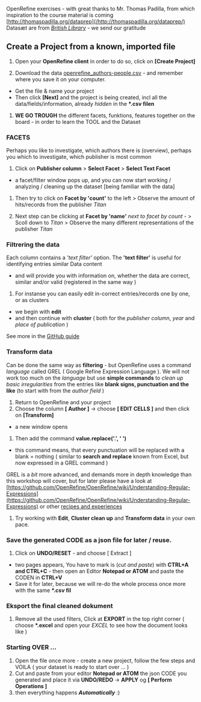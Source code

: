 OpenRefine exercises - with great thanks to Mr. Thomas Padilla, from which inspiration to the  course material is coming
[http://thomaspadilla.org/dataprep](/http://thomaspadilla.org/dataprep/)
Datasæt are from [*British Library*](http://www.thomaspadilla.org/data/dataprep/Readme.txt) - we send our gratitude

## Create a Project from a known, imported file
1. Open your **OpenRefine client** in order to do so, click on **[Create Project]**

1. Download the data [openrefine_authors-people.csv](openrefine_authors-people.csv) - and remember where you save it on your computer.
- Get the file & name your project
- Then click **[Next]** and the project is being created, incl all the data/fields/information, already *hidden* in the __*.csv filen__

1. **WE GO TROUGH** the different facets, funktions, features together on the board - in order to learn the TOOL and the Dataset

### FACETS

Perhaps you like to investigate, which authors there is (overview), perhaps you which to investigate, which publisher is most common

1. Click on **Publisher column** > **Select Facet** > **Select Text Facet**
- a facet/filter window pops up, and you can now start working / analyzing / cleaning up the dataset [being familiar with the data]

1. Then try to click on **Facet by 'count'** to the left > Observe the amount of hits/records from the publisher *Titan*

1. Next step can be clicking at **Facet by 'name'** *next to facet by count* - > Scoll down to *Titan* > Observe the many different representations of the publisher *Titan*


### Filtrering the data

Each column contains a *'text filter'* option. The **'text filter'** is useful for identifying entries similar Data content
- and will provide you with information on, whether the data are correct, similar and/or valid (registered in the same way )

1. For instanse you can easily edit in-correct entries/records one by one, or as clusters

- we begin with **edit**
- and then continue with **cluster**
( both for the *publisher column*, *year* and *place of publication* )

See more in the [GitHub guide](https://github.com/OpenRefine/OpenRefine/wiki/Clustering-In-Depth)

### Transform data

Can be done the same way as **filtering** - but OpenRefine uses a command *language* called GREL ( Google Refine Expression Language ).
We will not work too much on the *language* but use **simple commands** to *clean up basic irregularities* from the entries like __blank signs, punctuation and the like__ (to start with from the *author field* )

1. Return to OpenRefine and your project
1. Choose the column __[ Author ]__ -> choose __[ EDIT CELLS ]__ and then click on __[Transform]__
- a new window opens
1. Then add the command **value.replace('.', ' ')**
- this command means, that every punctuation will be replaced with a blank = nothing ( similar to **search and replace** known from Excel, but now expressed in a GREL command )

GREL is a *bit* more advanced, and demands more in depth knowledge than this workshop will cover, but for later please have a look at [https://github.com/OpenRefine/OpenRefine/wiki/Understanding-Regular-Expressions](https://github.com/OpenRefine/OpenRefine/wiki/Understanding-Regular-Expressions)
or other [recipes and experiences](https://github.com/OpenRefine/OpenRefine/wiki/Recipes)

1. Try working with __Edit__, __Cluster clean up__ and __Transform data__ in your own pace.

### Save the generated **CODE** as a json file for later / reuse.

1. Click on __UNDO/RESET__ - and choose [ Extract ]
- two pages appears, You have to mark is (*cut and paste*) with __CTRL+A and CTRL+C__ - then open an Editor __Notepad or ATOM__ and paste the CODEN in __CTRL+V__
- Save it for later, because we will re-do the whole process once more with the same __*.csv fil__


### Eksport the final **cleaned** dokument

1. Remove all the used filters, Click at **EXPORT** in the top right corner ( choose __*.excel__ and open your *EXCEL* to see how the document looks like )


### Starting OVER ...

1. Open the file once more - create a new project, follow the few steps and VOILA ( your dataset is ready to start over ... )
1. Cut and paste from your editor __Notepad or ATOM__ the json CODE you generated and place it via __UNDO/REDO__ -> __APPLY__ og __[ Perform Operations ]__
1. then everything happens __*Automatically*__ :)
